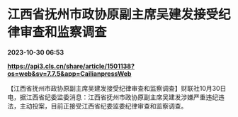 # 江西省抚州市政协原副主席吴建发接受纪律审查和监察调查

**2023-10-30 06:53**

**https://api3.cls.cn/share/article/1501138?os=web&sv=7.7.5&app=CailianpressWeb**

【江西省抚州市政协原副主席吴建发接受纪律审查和监察调查】财联社10月30日电，据江西省纪委监委消息：江西省抚州市政协原副主席吴建发涉嫌严重违纪违法，主动投案，目前正接受江西省纪委监委纪律审查和监察调查。